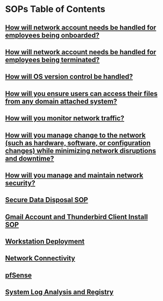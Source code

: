 # SOPs Table of Contents

## [How will network account needs be handled for employees being onboarded?](./SOP_1.md)

## [How will network account needs be handled for employees being terminated?](./SOP_2.md)

## [How will OS version control be handled?](./SOP_3.md)

## [How will you ensure users can access their files from any domain attached system?](./SOP_4.md)

## [How will you monitor network traffic?](./SOP_5.md)

## [How will you manage change to the network (such as hardware, software, or configuration changes) while minimizing network disruptions and downtime?](./SOP_6.md)

## [How will you manage and maintain network security?](./SOP_7.md)

## [Secure Data Disposal SOP](./SOP_08.md)

## [Gmail Account and Thunderbird Client Install SOP](./SOP_09.md)

## [Workstation Deployment](./SOP_10.md)

## [Network Connectivity](./SOP_11.md)

## [pfSense](./SOP_12.md)

## [System Log Analysis and Registry](./SOP_13.md)

